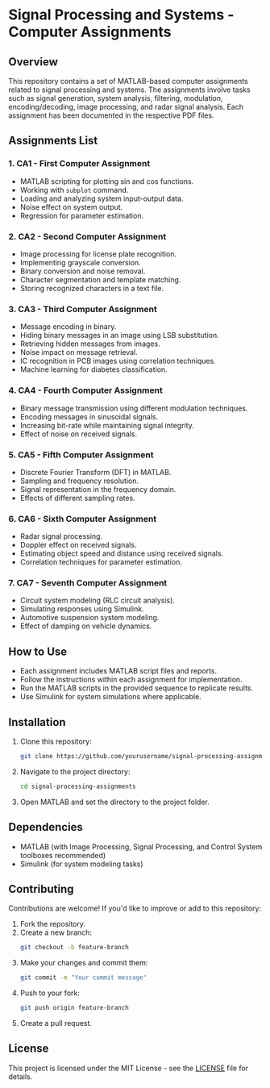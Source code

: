 # Signal Processing and Systems - Computer Assignments

## Overview

This repository contains a set of MATLAB-based computer assignments related to signal processing and systems. The assignments involve tasks such as signal generation, system analysis, filtering, modulation, encoding/decoding, image processing, and radar signal analysis. Each assignment has been documented in the respective PDF files.

## Assignments List

### 1. CA1 - First Computer Assignment

* MATLAB scripting for plotting sin and cos functions.
* Working with `subplot` command.
* Loading and analyzing system input-output data.
* Noise effect on system output.
* Regression for parameter estimation.

### 2. CA2 - Second Computer Assignment

* Image processing for license plate recognition.
* Implementing grayscale conversion.
* Binary conversion and noise removal.
* Character segmentation and template matching.
* Storing recognized characters in a text file.

### 3. CA3 - Third Computer Assignment

* Message encoding in binary.
* Hiding binary messages in an image using LSB substitution.
* Retrieving hidden messages from images.
* Noise impact on message retrieval.
* IC recognition in PCB images using correlation techniques.
* Machine learning for diabetes classification.

### 4. CA4 - Fourth Computer Assignment

* Binary message transmission using different modulation techniques.
* Encoding messages in sinusoidal signals.
* Increasing bit-rate while maintaining signal integrity.
* Effect of noise on received signals.

### 5. CA5 - Fifth Computer Assignment

* Discrete Fourier Transform (DFT) in MATLAB.
* Sampling and frequency resolution.
* Signal representation in the frequency domain.
* Effects of different sampling rates.

### 6. CA6 - Sixth Computer Assignment

* Radar signal processing.
* Doppler effect on received signals.
* Estimating object speed and distance using received signals.
* Correlation techniques for parameter estimation.

### 7. CA7 - Seventh Computer Assignment

* Circuit system modeling (RLC circuit analysis).
* Simulating responses using Simulink.
* Automotive suspension system modeling.
* Effect of damping on vehicle dynamics.

## How to Use

* Each assignment includes MATLAB script files and reports.
* Follow the instructions within each assignment for implementation.
* Run the MATLAB scripts in the provided sequence to replicate results.
* Use Simulink for system simulations where applicable.

## Installation

1. Clone this repository:
   ```sh
   git clone https://github.com/yourusername/signal-processing-assignments.git
   ```
2. Navigate to the project directory:
   ```sh
   cd signal-processing-assignments
   ```
3. Open MATLAB and set the directory to the project folder.

## Dependencies

* MATLAB (with Image Processing, Signal Processing, and Control System toolboxes recommended)
* Simulink (for system modeling tasks)

## Contributing

Contributions are welcome! If you'd like to improve or add to this repository:

1. Fork the repository.
2. Create a new branch:
   ```sh
   git checkout -b feature-branch
   ```
3. Make your changes and commit them:
   ```sh
   git commit -m "Your commit message"
   ```
4. Push to your fork:
   ```sh
   git push origin feature-branch
   ```
5. Create a pull request.

## License

This project is licensed under the MIT License - see the [LICENSE](https://chatgpt.com/c/LICENSE) file for details.

